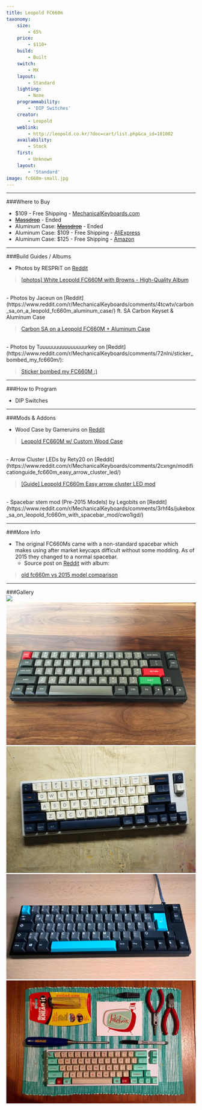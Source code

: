 ```yaml
---
title: Leopold FC660m
taxonomy:
    size:
        - 65%
    price:
        - $110+
    build:
        - Built
    switch:
        - MX
    layout:
        - Standard
    lighting:
        - None
    programmability:
        - 'DIP Switches'
    creator:
        - Leopold
    weblink:
        - http://leopold.co.kr/?doc=cart/list.php&ca_id=101002
    availability:
        - Stock
    first:
        - Unknown
    layout:
        - 'Standard'
image: fc660m-small.jpg
---
```


<a name="buy"></a>

---

###Where to Buy
- $109 - Free Shipping - [MechanicalKeyboards.com](https://mechanicalkeyboards.com/shop/index.php?l=product_list&c=358)
- ~~[Massdrop](https://www.massdrop.com/buy/leopold-fc660m?utm_source=linkshare&referer=ACCCDX)~~ - Ended
- Aluminum Case: ~~[Massdrop](https://www.massdrop.com/buy/aluminum-case-for-leopold-fc660m?utm_source=linkshare&referer=ACCCDX)~~ - Ended
- Aluminum Case: $109 - Free Shipping - [AliExpress](https://www.aliexpress.com/store/product/Free-shipping-High-quality-CNC-Anodizing-Aluminum-Case-for-LEOPOLD-FC660M-Mechanical-Gaming-Keyboard-Including-Alu/429151_32683736577.html)
- Aluminum Case: $125 - Free Shipping - [Amazon](http://amzn.to/2jPcn58)


<a name="albums"></a>

---

###Build Guides / Albums
- Photos by RESPRiT on [Reddit](https://www.reddit.com/r/MechanicalKeyboards/comments/1sv180/photos_white_leopold_fc660m_with_browns/)
<blockquote class="imgur-embed-pub" lang="en" data-id="a/6daju"><a href="//imgur.com/6daju">[photos] White Leopold FC660M with Browns - High-Quality Album</a></blockquote><script async src="//s.imgur.com/min/embed.js" charset="utf-8"></script><br>
- Photos by Jaceun on [Reddit](https://www.reddit.com/r/MechanicalKeyboards/comments/4tcwtv/carbon_sa_on_a_leopold_fc660m_aluminum_case/) ft. SA Carbon Keyset &amp; Aluminum Case
<blockquote class="imgur-embed-pub" lang="en" data-id="a/RpNAu"><a href="//imgur.com/RpNAu">Carbon SA on a Leopold FC660M + Aluminum Case</a></blockquote><script async src="//s.imgur.com/min/embed.js" charset="utf-8"></script><br>
- Photos by Tuuuuuuuuuuuuuuurkey on [Reddit](https://www.reddit.com/r/MechanicalKeyboards/comments/72nlni/sticker_bombed_my_fc660m/):
<blockquote class="imgur-embed-pub" lang="en" data-id="a/EckLX"><a href="//imgur.com/EckLX">Sticker bombed my FC660M :)</a></blockquote><script async src="//s.imgur.com/min/embed.js" charset="utf-8"></script>

<a name="program"></a>

---

###How to Program
- DIP Switches

<a name="mods"></a>

---

###Mods &amp; Addons
- Wood Case by Gameruins on [Reddit](https://www.reddit.com/r/MechanicalKeyboards/comments/5yvn9a/photos_leopold_fc660m_w_custom_wood_case/)
<blockquote class="imgur-embed-pub" lang="en" data-id="a/nzjnJ"><a href="//imgur.com/nzjnJ">Leopold FC660M w/ Custom Wood Case</a></blockquote><script async src="//s.imgur.com/min/embed.js" charset="utf-8"></script><br>
- Arrow Cluster LEDs by Rety20 on [Reddit](https://www.reddit.com/r/MechanicalKeyboards/comments/2cxngn/modificationguide_fc660m_easy_arrow_cluster_led/)
<blockquote class="imgur-embed-pub" lang="en" data-id="a/5KNmJ"><a href="//imgur.com/5KNmJ">[Guide] Leopold FC660m Easy arrow cluster LED mod</a></blockquote><script async src="//s.imgur.com/min/embed.js" charset="utf-8"></script><br>
- Spacebar stem mod (Pre-2015 Models) by Legobits on [Reddit](https://www.reddit.com/r/MechanicalKeyboards/comments/3rhf4s/jukebox_sa_on_leopold_fc660m_with_spacebar_mod/cwo1igd/)


<a name="misc"></a>

---

###More Info
- The original FC660Ms came with a non-standard spacebar which makes using after market keycaps difficult without some modding. As of 2015 they changed to a normal spacebar.
    - Source post on [Reddit](https://www.reddit.com/r/MechanicalKeyboards/comments/3te15f/keyboard_science_photos_new_2015_fc660m_vs_old/) with album:
<blockquote class="imgur-embed-pub" lang="en" data-id="a/TM7E4"><a href="//imgur.com/TM7E4"> old fc660m vs 2015 model comparison</a></blockquote><script async src="//s.imgur.com/min/embed.js" charset="utf-8"></script>


<a name="gallery"></a>

---

###Gallery  
![](fc660m.jpg)
![](fc660m-2.jpg)
![](fc660m-3.jpg)
![](fc660m-iso.jpg)
![](fc660m-jukebox.jpg)

